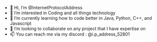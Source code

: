 - 👋 Hi, I’m @InternetProtocolAddress
- 👀 I’m interested in Coding and all things technology
- 🌱 I’m currently learning how to code better in Java, Python, C++, and Javascript
- 💞️ I’m looking to collaborate on any project that I have expertise on
- 📫 You can reach me via my discord : @i.p_address_52801
